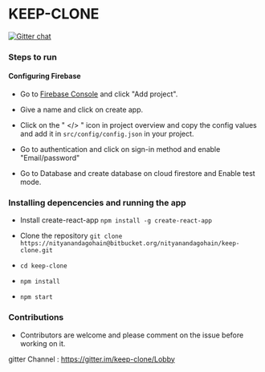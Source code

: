 # KEEP-CLONE
[![Gitter chat](https://badges.gitter.im/gitterHQ/gitter.png)](https://gitter.im/keep-clone/Lobby)

### Steps to run

#### Configuring Firebase

* Go to [Firebase Console](https://console.firebase.google.com) and click "Add project".

* Give a name and click on create app.

* Click on the " </> " icon in project overview and copy the config values and add it in `src/config/config.json` in your project.

* Go to authentication and click on sign-in method and enable "Email/password"

* Go to Database and create database on cloud firestore and Enable test mode.


### Installing depencencies and running the app

* Install create-react-app
  `npm install -g create-react-app`

* Clone the repository 
  `git clone https://nityanandagohain@bitbucket.org/nityanandagohain/keep-clone.git`

* `cd keep-clone`

* `npm install`

* `npm start`

### Contributions 

* Contributors are welcome and please comment on the issue before working on it.

gitter Channel : https://gitter.im/keep-clone/Lobby
